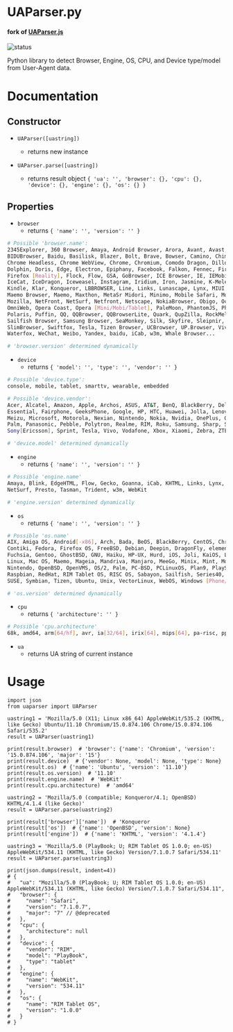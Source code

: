 # UAParser.py

#### fork of [UAParser.js](https://github.com/faisalman/ua-parser-js)

![status](https://github.com/vitalibo/ua-parser-py/actions/workflows/ci.yaml/badge.svg)

Python library to detect Browser, Engine, OS, CPU, and Device type/model from User-Agent data.

# Documentation

## Constructor

* `UAParser([uastring])`
    * returns new instance

* `UAParser.parse([uastring])`
    * returns result object `{ 'ua': '', 'browser': {}, 'cpu': {}, 'device': {}, 'engine': {}, 'os': {} }`

## Properties

* `browser`
    * returns `{ 'name': '', 'version': '' }`

```sh
# Possible 'browser.name':
2345Explorer, 360 Browser, Amaya, Android Browser, Arora, Avant, Avast, AVG,
BIDUBrowser, Baidu, Basilisk, Blazer, Bolt, Brave, Bowser, Camino, Chimera,
Chrome Headless, Chrome WebView, Chrome, Chromium, Comodo Dragon, Dillo,
Dolphin, Doris, Edge, Electron, Epiphany, Facebook, Falkon, Fennec, Firebird,
Firefox [Reality], Flock, Flow, GSA, GoBrowser, ICE Browser, IE, IEMobile, IceApe, 
IceCat, IceDragon, Iceweasel, Instagram, Iridium, Iron, Jasmine, K-Meleon,
Kindle, Klar, Konqueror, LBBROWSER, Line, Links, Lunascape, Lynx, MIUI Browser,
Maemo Browser, Maemo, Maxthon, MetaSr Midori, Minimo, Mobile Safari, Mosaic,
Mozilla, NetFront, NetSurf, Netfront, Netscape, NokiaBrowser, Obigo, Oculus Browser,
OmniWeb, Opera Coast, Opera [Mini/Mobi/Tablet], PaleMoon, PhantomJS, Phoenix, 
Polaris, Puffin, QQ, QQBrowser, QQBrowserLite, Quark, QupZilla, RockMelt, Safari, 
Sailfish Browser, Samsung Browser, SeaMonkey, Silk, Skyfire, Sleipnir, Slim, 
SlimBrowser, Swiftfox, Tesla, Tizen Browser, UCBrowser, UP.Browser, Vivaldi, 
Waterfox, WeChat, Weibo, Yandex, baidu, iCab, w3m, Whale Browser...

# 'browser.version' determined dynamically
```

* `device`
    * returns `{ 'model': '', 'type': '', 'vendor': '' }`

```sh
# Possible 'device.type':
console, mobile, tablet, smarttv, wearable, embedded

# Possible 'device.vendor':
Acer, Alcatel, Amazon, Apple, Archos, ASUS, AT&T, BenQ, BlackBerry, Dell,
Essential, Fairphone, GeeksPhone, Google, HP, HTC, Huawei, Jolla, Lenovo, LG, 
Meizu, Microsoft, Motorola, Nexian, Nintendo, Nokia, Nvidia, OnePlus, OPPO, Ouya,
Palm, Panasonic, Pebble, Polytron, Realme, RIM, Roku, Samsung, Sharp, Siemens,
Sony[Ericsson], Sprint, Tesla, Vivo, Vodafone, Xbox, Xiaomi, Zebra, ZTE, ...

# 'device.model' determined dynamically
```

* `engine`
    * returns `{ 'name': '', 'version': '' }`

```sh
# Possible 'engine.name'
Amaya, Blink, EdgeHTML, Flow, Gecko, Goanna, iCab, KHTML, Links, Lynx, NetFront,
NetSurf, Presto, Tasman, Trident, w3m, WebKit

# 'engine.version' determined dynamically
```

* `os`
    * returns `{ 'name': '', 'version': '' }`

```sh
# Possible 'os.name'
AIX, Amiga OS, Android[-x86], Arch, Bada, BeOS, BlackBerry, CentOS, Chromium OS,
Contiki, Fedora, Firefox OS, FreeBSD, Debian, Deepin, DragonFly, elementary OS, 
Fuchsia, Gentoo, GhostBSD, GNU, Haiku, HP-UX, Hurd, iOS, Joli, KaiOS, Linpus, Linspire,
Linux, Mac OS, Maemo, Mageia, Mandriva, Manjaro, MeeGo, Minix, Mint, Morph OS, NetBSD,
Nintendo, OpenBSD, OpenVMS, OS/2, Palm, PC-BSD, PCLinuxOS, Plan9, PlayStation, QNX, 
Raspbian, RedHat, RIM Tablet OS, RISC OS, Sabayon, Sailfish, Series40, Slackware, Solaris, 
SUSE, Symbian, Tizen, Ubuntu, Unix, VectorLinux, WebOS, Windows [Phone/Mobile], Zenwalk, ...

# 'os.version' determined dynamically
```

* `cpu`
    * returns `{ 'architecture': '' }`

```sh
# Possible 'cpu.architecture'
68k, amd64, arm[64/hf], avr, ia[32/64], irix[64], mips[64], pa-risc, ppc, sparc[64]
```

* `ua`
    * returns UA string of current instance

# Usage

```python3
import json
from uaparser import UAParser

uastring1 = 'Mozilla/5.0 (X11; Linux x86_64) AppleWebKit/535.2 (KHTML, like Gecko) Ubuntu/11.10 Chromium/15.0.874.106 Chrome/15.0.874.106 Safari/535.2'
result = UAParser(uastring1)

print(result.browser)  # 'browser': {'name': 'Chromium', 'version': '15.0.874.106', 'major': '15'}
print(result.device)  # {'vendor': None, 'model': None, 'type': None}
print(result.os)  # {'name': 'Ubuntu', 'version': '11.10'}
print(result.os.version)  # '11.10'
print(result.engine.name)  # 'WebKit'
print(result.cpu.architecture)  # 'amd64'

uastring2 = 'Mozilla/5.0 (compatible; Konqueror/4.1; OpenBSD) KHTML/4.1.4 (like Gecko)'
result = UAParser.parse(uastring2)

print(result['browser']['name'])  # 'Konqueror
print(result['os'])  # {'name': 'OpenBSD', 'version': None}
print(result['engine'])  # {'name': 'KHTML', 'version': '4.1.4'}

uastring3 = 'Mozilla/5.0 (PlayBook; U; RIM Tablet OS 1.0.0; en-US) AppleWebKit/534.11 (KHTML, like Gecko) Version/7.1.0.7 Safari/534.11'
result = UAParser.parse(uastring3)

print(json.dumps(result, indent=4))
# {
#   "ua": "Mozilla/5.0 (PlayBook; U; RIM Tablet OS 1.0.0; en-US) AppleWebKit/534.11 (KHTML, like Gecko) Version/7.1.0.7 Safari/534.11",
#   "browser": {
#     "name": "Safari",
#     "version": "7.1.0.7",
#     "major": "7" // @deprecated
#   },
#   "cpu": {
#     "architecture": null
#   },
#   "device": {
#     "vendor": "RIM",
#     "model": "PlayBook",
#     "type": "tablet"
#   },
#   "engine": {
#     "name": "WebKit",
#     "version": "534.11"
#   },
#   "os": {
#     "name": "RIM Tablet OS",
#     "version": "1.0.0"
#   }
# }
```

